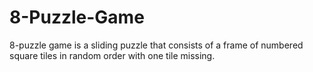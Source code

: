 # 8-Puzzle-Game
8-puzzle game is a sliding puzzle that consists of a frame of numbered square tiles in random order with one tile missing.
